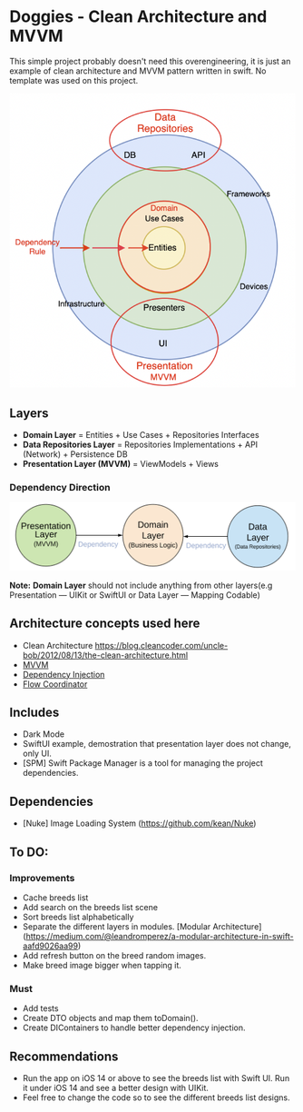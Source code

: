 # Doggies - Clean Architecture and MVVM
This simple project probably doesn't need this overengineering, it is just an example of clean architecture and MVVM pattern written in swift.
No template was used on this project.

![Alt text](README_FILES/CLEAN+MVVM.png?raw=true "Clean Architecture Layers")

## Layers
* **Domain Layer** = Entities + Use Cases + Repositories Interfaces
* **Data Repositories Layer** = Repositories Implementations + API (Network) + Persistence DB
* **Presentation Layer (MVVM)** = ViewModels + Views

### Dependency Direction
![Alt text](README_FILES/Dependency.png?raw=true "Modules Dependencies")

**Note:** **Domain Layer** should not include anything from other layers(e.g Presentation — UIKit or SwiftUI or Data Layer — Mapping Codable)

## Architecture concepts used here
* Clean Architecture https://blog.cleancoder.com/uncle-bob/2012/08/13/the-clean-architecture.html
* [MVVM](Doggies/Presentation/Scenes/BreedsList) 
* [Dependency Injection](Doggies/Application/Scenes/BreedsList/BreedsListConfigurator.swift)
* [Flow Coordinator](Doggies/Presentation/Coordinators/BreedsCoordinator.swift)

## Includes
* Dark Mode
* SwiftUI example, demostration that presentation layer does not change, only UI.
* [SPM] Swift Package Manager is a tool for managing the project dependencies.

## Dependencies
* [Nuke] Image Loading System (https://github.com/kean/Nuke)
 
## To DO:
### Improvements
- Cache breeds list
- Add search on the breeds list scene
- Sort breeds list alphabetically
- Separate the different layers in modules. [Modular Architecture] (https://medium.com/@leandromperez/a-modular-architecture-in-swift-aafd9026aa99)
- Add refresh button on the breed random images.
- Make breed image bigger when tapping it.

### Must
- Add tests
- Create DTO objects and map them toDomain().
- Create DIContainers to handle better dependency injection.

## Recommendations 
- Run the app on iOS 14 or above to see the breeds list with Swift UI. Run it under iOS 14 and see a better design with UIKit.
- Feel free to change the code so to see the different breeds list designs.

